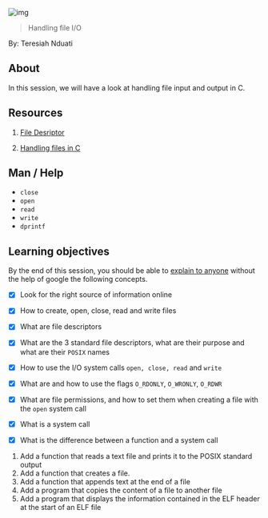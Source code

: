![img](https://assets.imaginablefutures.com/media/images/ALX_Logo.max-200x150.png)
> Handling file I/O 

By: Teresiah Nduati
## About 
In this session, we will have a look at handling file input and output in C.

## Resources 
1. [File Desriptor](https://en.wikipedia.org/wiki/File_descriptor)

2. [Handling files in C](https://byjus.com/gate/file-handling-in-c/)

## Man / Help 
* ```close```
* ```open```
* ```read```
* ```write```
* ```dprintf```

## Learning objectives 
By the end of this session, you should be able to [explain to anyone](https://fs.blog/feynman-learning-technique/) without the help of google the following concepts. 

* [X] Look for the right source of information online
* [X] How to create, open, close, read and write files
* [X] What are file descriptors
* [X] What are the 3 standard file descriptors, what are their purpose and what are their <code>POSIX</code> names
* [X] How to use the I/O system calls ```open, close, read``` and ```write```
* [X] What are and how to use the flags ```O_RDONLY```, ```O_WRONLY```, ```O_RDWR```

* [X] What are file permissions, and how to set them when creating a file with the ```open``` system call
* [X] What is a system call
* [X] What is the difference between a function and a system call

1. Add a function that reads a text file and prints it to the POSIX standard output
2. Add a function that creates a file.
3. Add a function that appends text at the end of a file
4. Add a program that copies the content of a file to another file
5. Add a program that displays the information contained in the ELF header at the start of an ELF file
